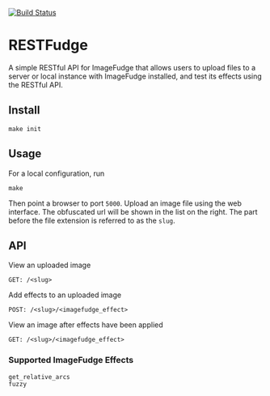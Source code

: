 [![Build Status](https://travis-ci.org/konstantinfarrell/RESTFudge.svg?branch=master)](https://travis-ci.org/konstantinfarrell/RESTFudge)

# RESTFudge

A simple RESTful API for ImageFudge that allows users to upload
files to a server or local instance with ImageFudge installed, and
test its effects using the RESTful API.

## Install

    make init

## Usage

For a local configuration, run

    make

Then point a browser to port `5000`.
Upload an image file using the web interface.
The obfuscated url will be shown in the list on the right.
The part before the file extension is referred to as the `slug`.

## API

View an uploaded image

    GET: /<slug>

Add effects to an uploaded image

    POST: /<slug>/<imagefudge_effect>

View an image after effects have been applied

    GET: /<slug>/<imagefudge_effect>

### Supported ImageFudge Effects

    get_relative_arcs
    fuzzy
